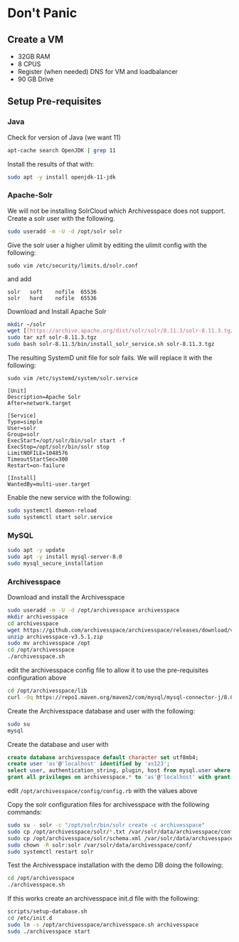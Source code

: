 # Don't Panic

## Create a VM
  * 32GB RAM
  * 8 CPUS
  * Register (when needed) DNS for VM and loadbalancer
  * 90 GB Drive

## Setup Pre-requisites

### Java

Check for version of Java (we want 11)
 ```bash
 apt-cache search OpenJDK | grep 11
```
Install the results of that with:
```bash
sudo apt -y install openjdk-11-jdk
```
### Apache-Solr

We will not be installing SolrCloud which Archivesspace does not support. Create a solr user with the following.
```bash
sudo useradd -m -U -d /opt/solr solr
```
Give the solr user a higher ulimit by editing the ulimit config with the following:

`sudo vim /etc/security/limits.d/solr.conf`

and add 

```file
solr   soft    nofile  65536
solr   hard    nofile  65536
```

Download and Install Apache Solr
```bash
mkdir ~/solr
wget [[https://archive.apache.org/dist/solr/solr/8.11.3/solr-8.11.3.tgz](https://downloads.apache.org/lucene/solr/8.11.2/solr-8.11.2.tgz)](https://downloads.apache.org/lucene/solr/8.11.2/solr-8.11.2.tgz
sudo tar xzf solr-8.11.3.tgz
sudo bash solr-8.11.3/bin/install_solr_service.sh solr-8.11.3.tgz
```
The resulting SystemD unit file for solr fails. We will replace it with the following:

`sudo vim /etc/systemd/system/solr.service`

```file
[Unit]
Description=Apache Solr
After=network.target

[Service]
Type=simple
User=solr
Group=solr
ExecStart=/opt/solr/bin/solr start -f
ExecStop=/opt/solr/bin/solr stop
LimitNOFILE=1048576
TimeoutStartSec=300
Restart=on-failure

[Install]
WantedBy=multi-user.target

```
Enable the new service with the following:

```bash
sudo systemctl daemon-reload
sudo systemctl start solr.service
```


### MySQL

```bash
sudo apt -y update
sudo apt -y install mysql-server-8.0
sudo mysql_secure_installation
```

### Archivesspace

Download and install the Archivesspace

```bash
sudo useradd -m -U -d /opt/archivesspace archivesspace
mkdir archivesspace
cd archivesspace
wget https://github.com/archivesspace/archivesspace/releases/download/v3.5.1/archivesspace-v3.5.1.zip
unzip archivesspace-v3.5.1.zip
sudo mv archivesspace /opt
cd /opt/archivesspace
./archivesspace.sh
```
edit the archivesspace config file to allow it to use the pre-requisites configuration above
```bash
cd /opt/archivesspace/lib
curl -Oq https://repo1.maven.org/maven2/com/mysql/mysql-connector-j/8.0.33/mysql-connector-j-8.0.33.jar
```
Create the Archivesspace database and user with the following:

```bash
sudo su
mysql
```
Create the database and user with

```sql
create database archivesspace default character set utf8mb4;
create user 'as'@'localhost' identified by 'as123';
select user, authentication_string, plugin, host from mysql.user where user = 'as';
grant all privileges on archivesspace.* to 'as'@'localhost' with grant option;
```
edit `/opt/archivesspace/config/config.rb` with the values above

Copy the solr configuration files for archivesspace with the following commands:

```bash
sudo su - solr -c "/opt/solr/bin/solr create -c archivesspace"
sudo cp /opt/archivesspace/solr/*.txt /var/solr/data/archivesspace/conf/
sudo cp /opt/archivesspace/solr/schema.xml /var/solr/data/archivesspace/conf/
sudo chown -R solr:solr /var/solr/data/archivesspace/conf/
sudo systemctl restart solr
```

Test the Archivesspace installation with the demo DB doing the following:

```bash
cd /opt/archivesspace
./archivesspace.sh
```

If this works create an archivesspace init.d file with the following:

```bash
scripts/setup-database.sh 
cd /etc/init.d
sudo ln -s /opt/archivesspace/archivesspace.sh archivesspace
sudo ./archivesspace start
```

